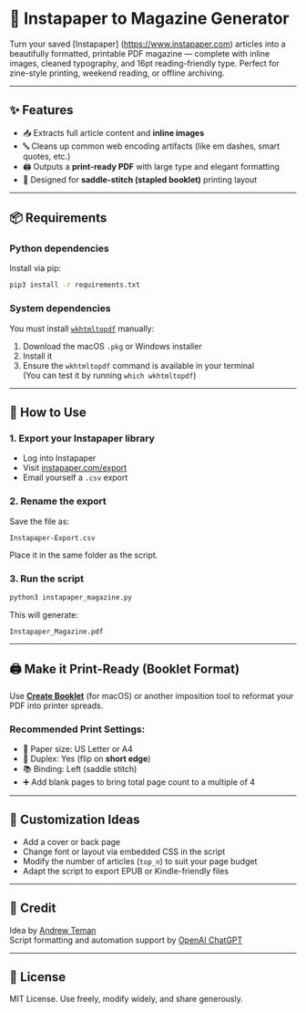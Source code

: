 
# 📰 Instapaper to Magazine Generator

Turn your saved [Instapaper] (https://www.instapaper.com) articles into a beautifully formatted, printable PDF magazine — complete with inline images, cleaned typography, and 16pt reading-friendly type. Perfect for zine-style printing, weekend reading, or offline archiving.

---

## ✨ Features

- 📥 Extracts full article content and **inline images**
- 🔤 Cleans up common web encoding artifacts (like em dashes, smart quotes, etc.)
- 🖨 Outputs a **print-ready PDF** with large type and elegant formatting
- 📘 Designed for **saddle-stitch (stapled booklet)** printing layout

---

## 📦 Requirements

### Python dependencies

Install via pip:

```bash
pip3 install -r requirements.txt
```

### System dependencies

You must install [`wkhtmltopdf`](https://github.com/wkhtmltopdf/wkhtmltopdf/releases) manually:

1. Download the macOS `.pkg` or Windows installer
2. Install it
3. Ensure the `wkhtmltopdf` command is available in your terminal  
   (You can test it by running `which wkhtmltopdf`)

---

## 🚀 How to Use

### 1. Export your Instapaper library

- Log into Instapaper
- Visit [instapaper.com/export](https://www.instapaper.com/user)
- Email yourself a `.csv` export

### 2. Rename the export

Save the file as:

```
Instapaper-Export.csv
```

Place it in the same folder as the script.

### 3. Run the script

```bash
python3 instapaper_magazine.py
```

This will generate:

```
Instapaper_Magazine.pdf
```

---

## 🖨 Make it Print-Ready (Booklet Format)

Use [**Create Booklet**](https://createbooklet.com) (for macOS) or another imposition tool to reformat your PDF into printer spreads.

### Recommended Print Settings:

- 📄 Paper size: US Letter or A4
- 🔁 Duplex: Yes (flip on **short edge**)
- 📚 Binding: Left (saddle stitch)
- ➕ Add blank pages to bring total page count to a multiple of 4

---

## 🧪 Customization Ideas

- Add a cover or back page
- Change font or layout via embedded CSS in the script
- Modify the number of articles (`top_n`) to suit your page budget
- Adapt the script to export EPUB or Kindle-friendly files

---

## 🙏 Credit

Idea by [Andrew Teman](https://github.com/andrewteman)  
Script formatting and automation support by [OpenAI ChatGPT](https://openai.com/chatgpt)

---

## 📄 License

MIT License. Use freely, modify widely, and share generously.
